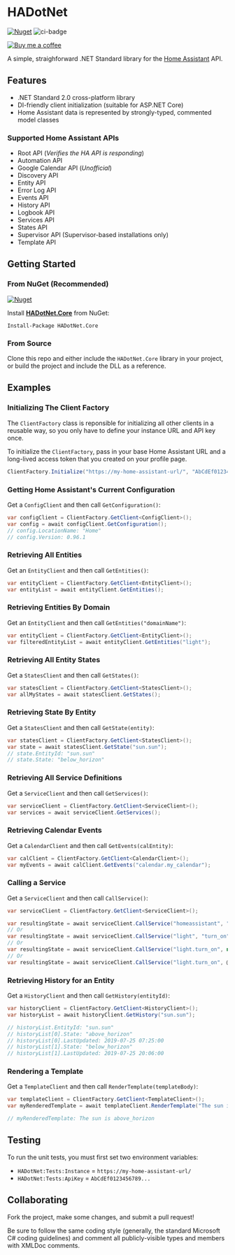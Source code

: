 ﻿# HADotNet

[![Nuget](https://img.shields.io/nuget/v/HADotNet.Core?logo=nuget)](https://www.nuget.org/packages/HADotNet.Core/)
![ci-badge](https://github.com/qJake/HADotNet/workflows/CI%20Build/badge.svg)

[![Buy me a coffee](https://raw.githubusercontent.com/qJake/HADotNet.CommandCenter/master/Assets/bmac.png)](https://www.buymeacoffee.com/qJake)

A simple, straighforward .NET Standard library for the [Home Assistant](https://github.com/home-assistant/home-assistant) API.

## Features

* .NET Standard 2.0 cross-platform library
* DI-friendly client initialization (suitable for ASP.NET Core)
* Home Assistant data is represented by strongly-typed, commented model classes

### Supported Home Assistant APIs

* Root API (*Verifies the HA API is responding*)
* Automation API
* Google Calendar API (*Unofficial*)
* Discovery API
* Entity API
* Error Log API
* Events API
* History API
* Logbook API
* Services API
* States API
* Supervisor API (Supervisor-based installations only)
* Template API

## Getting Started

### From NuGet (Recommended)

[![Nuget](https://img.shields.io/nuget/dt/HADotNet.Core?color=%23004880&label=NuGet%20Downloads&logo=nuget)](https://www.nuget.org/packages/HADotNet.Core/)

Install **[HADotNet.Core](https://www.nuget.org/packages/HADotNet.Core/)** from NuGet:

`Install-Package HADotNet.Core`

### From Source

Clone this repo and either include the `HADotNet.Core` library in your project, 
or build the project and include the DLL as a reference.

## Examples

### Initializing The Client Factory

The `ClientFactory` class is reponsible for initializing all other clients in a 
reusable way, so you only have to define your instance URL and API key once.

To initialize the `ClientFactory`, pass in your base Home Assistant URL and a
long-lived access token that you created on your profile page.

```csharp
ClientFactory.Initialize("https://my-home-assistant-url/", "AbCdEf0123456789...");
```

### Getting Home Assistant's Current Configuration

Get a `ConfigClient` and then call `GetConfiguration()`:

```csharp
var configClient = ClientFactory.GetClient<ConfigClient>();
var config = await configClient.GetConfiguration();
// config.LocationName: "Home"
// config.Version: 0.96.1
```

### Retrieving All Entities

Get an `EntityClient` and then call `GetEntities()`:

```csharp
var entityClient = ClientFactory.GetClient<EntityClient>();
var entityList = await entityClient.GetEntities();
```

### Retrieving Entities By Domain

Get an `EntityClient` and then call `GetEntities("domainName")`:

```csharp
var entityClient = ClientFactory.GetClient<EntityClient>();
var filteredEntityList = await entityClient.GetEntities("light");
```

### Retrieving All Entity States

Get a `StatesClient` and then call `GetStates()`:

```csharp
var statesClient = ClientFactory.GetClient<StatesClient>();
var allMyStates = await statesClient.GetStates();
```

### Retrieving State By Entity

Get a `StatesClient` and then call `GetState(entity)`:

```csharp
var statesClient = ClientFactory.GetClient<StatesClient>();
var state = await statesClient.GetState("sun.sun");
// state.EntityId: "sun.sun"
// state.State: "below_horizon"
```

### Retrieving All Service Definitions

Get a `ServiceClient` and then call `GetServices()`:

```csharp
var serviceClient = ClientFactory.GetClient<ServiceClient>();
var services = await serviceClient.GetServices();
```

### Retrieving Calendar Events

Get a `CalendarClient` and then call `GetEvents(calEntity)`:

```csharp
var calClient = ClientFactory.GetClient<CalendarClient>();
var myEvents = await calClient.GetEvents("calendar.my_calendar");
```

### Calling a Service

Get a `ServiceClient` and then call `CallService()`:

```csharp
var serviceClient = ClientFactory.GetClient<ServiceClient>();

var resultingState = await serviceClient.CallService("homeassistant", "restart");
// Or
var resultingState = await serviceClient.CallService("light", "turn_on", new { entity_id = "light.my_light" });
// Or
var resultingState = await serviceClient.CallService("light.turn_on", new { entity_id = "light.my_light" });
// Or
var resultingState = await serviceClient.CallService("light.turn_on", @"{""entity_id"":""light.my_light""}");
```

### Retrieving History for an Entity

Get a `HistoryClient` and then call `GetHistory(entityId)`:

```csharp
var historyClient = ClientFactory.GetClient<HistoryClient>();
var historyList = await historyClient.GetHistory("sun.sun");

// historyList.EntityId: "sun.sun"
// historyList[0].State: "above_horizon"
// historyList[0].LastUpdated: 2019-07-25 07:25:00
// historyList[1].State: "below_horizon"
// historyList[1].LastUpdated: 2019-07-25 20:06:00
```

### Rendering a Template

Get a `TemplateClient` and then call `RenderTemplate(templateBody)`:

```csharp
var templateClient = ClientFactory.GetClient<TemplateClient>();
var myRenderedTemplate = await templateClient.RenderTemplate("The sun is {{ states('sun.sun') }}");

// myRenderedTemplate: The sun is above_horizon
```

## Testing

To run the unit tests, you must first set two environment variables:

* `HADotNet:Tests:Instance` = `https://my-home-assistant-url/`
* `HADotNet:Tests:ApiKey` = `AbCdEf0123456789...`

## Collaborating

Fork the project, make some changes, and submit a pull request!

Be sure to follow the same coding style (generally, the standard Microsoft C# coding 
guidelines) and comment all publicly-visible types and members with XMLDoc comments.
